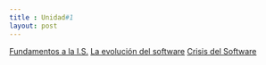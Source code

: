 ```yaml
---
title : Unidad#1  
layout: post
--- 
```

[Fundamentos a la I.S.](https://hernandez2299.github.io//hernandez2299.github.io/2019/12/20/01-post.html)
[La evolución del software](https://hernandez2299.github.io//hernandez2299.github.io/2019/12/20/02-post.html)
[Crisis del Software](https://hernandez2299.github.io//hernandez2299.github.io/2019/12/20/02-post.html)
